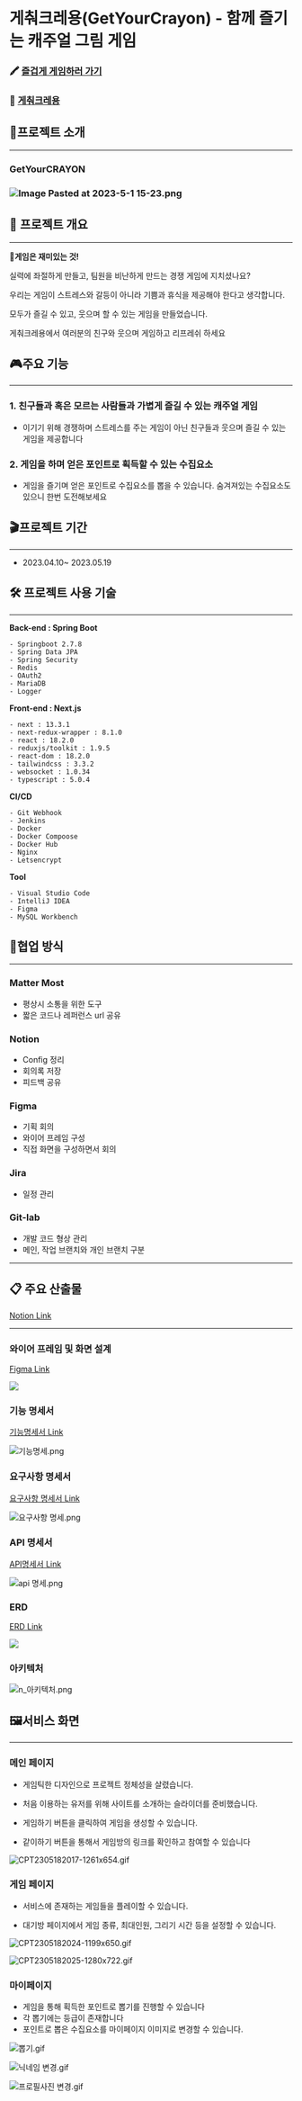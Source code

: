 # 게춰크레용(GetYourCrayon) - 함께 즐기는 캐주얼 그림 게임

### :crayon: [즐겁게 게임하러 가기](https://getyourcrayon.co.kr/)

### :movie_camera: [게춰크레용](https://youtu.be/GAqydwYB8Cg)

## 📢프로젝트 소개

--- 

### **GetYourCRAYON**

### ![Image Pasted at 2023-5-1 15-23.png](imgs/logo.png)

## :scroll: 프로젝트 개요

---

🎲**게임은 재미있는 것!**

실력에 좌절하게 만들고, 팀원을 비난하게 만드는 경쟁 게임에 지치셨나요?

우리는 게임이 스트레스와 갈등이 아니라 기쁨과 휴식을 제공해야 한다고 생각합니다.

모두가 즐길 수 있고, 웃으며 할 수 있는 게임을 만들었습니다.

게춰크레용에서 여러분의 친구와 웃으며 게임하고 리프레쉬 하세요

## :video_game:주요 기능

---

### 1. 친구들과 혹은 모르는 사람들과 가볍게 즐길 수 있는 캐주얼 게임

- 이기기 위해 경쟁하며 스트레스를 주는 게임이 아닌 친구들과 웃으며 즐길 수 있는 게임을 제공합니다

### 2. 게임을 하며 얻은 포인트로 획득할 수 있는 수집요소

- 게임을 즐기며 얻은 포인트로 수집요소를 뽑을 수 있습니다. 숨겨져있는 수집요소도 있으니 한번 도전해보세요

## 🎬프로젝트 기간

---

- 2023.04.10~ 2023.05.19

## :hammer_and_wrench:  프로젝트 사용 기술

---

**Back-end : Spring Boot**

```Plane
- Springboot 2.7.8
- Spring Data JPA
- Spring Security
- Redis
- OAuth2
- MariaDB
- Logger
```

**Front-end : Next.js**

```Plane
- next : 13.3.1
- next-redux-wrapper : 8.1.0
- react : 18.2.0
- reduxjs/toolkit : 1.9.5
- react-dom : 18.2.0
- tailwindcss : 3.3.2
- websocket : 1.0.34
- typescript : 5.0.4
```

**CI/CD**

```Plane
- Git Webhook
- Jenkins
- Docker
- Docker Compoose
- Docker Hub
- Nginx
- Letsencrypt
```

**Tool**

```Plane
- Visual Studio Code
- IntelliJ IDEA
- Figma
- MySQL Workbench
```

## :rocket:협업 방식

---

### **Matter Most**

- 평상시 소통을 위한 도구
- 짧은 코드나 레퍼런스 url 공유

### **Notion**

- Config 정리
- 회의록 저장
- 피드백 공유

### **Figma**

- 기획 회의
- 와이어 프레임 구성
- 직접 화면을 구성하면서 회의

### **Jira**

- 일정 관리

### **Git-lab**

- 개발 코드 형상 관리
- 메인, 작업 브랜치와 개인 브랜치 구분

---

## :clipboard: 주요 산출물

[Notion Link](https://curved-building-00e.notion.site/665cbf973121449386b582f0f4b0d00e)

---

### **와이어 프레임 및 화면 설계**

[Figma Link](https://www.figma.com/file/4LzYD3L6NChuTpZ41B8lOW/FINAL?type=design&node-id=0-1)

![](imgs/%EC%99%80%EC%9D%B4%EC%96%B4%ED%94%84%EB%A0%88%EC%9E%84.png)

### **기능 명세서**

[기능명세서 Link](https://curved-building-00e.notion.site/435f73c36b8b418cb181a0cc3c195b74)

![기능명세.png](imgs/%EA%B8%B0%EB%8A%A5%EB%AA%85%EC%84%B8%EC%84%9C.png)

### **요구사항 명세서**

[요구사항 명세서 Link](https://curved-building-00e.notion.site/9840daf037344113b54627f874fc0e3a)

![요구사항 명세.png](imgs/%EC%9A%94%EA%B5%AC%EB%AA%85%EC%84%B8%EC%84%9C.png)

### **API 명세서**

[API명세서 Link](https://curved-building-00e.notion.site/API-4c3845accf4548698bcc201f90923a73)

![api 명세.png](imgs/api명세서.png)

### **ERD**

[ERD Link](https://www.erdcloud.com/d/7FgkNmKggnrqCM2FX)

![](imgs/ERD.png)

### **아키텍처**

![n_아키텍처.png](imgs/architecture.png)

## :framed_picture:서비스 화면

---

### **메인 페이지**

- 게임틱한 디자인으로 프로젝트 정체성을 살렸습니다.

- 처음 이용하는 유저를 위해 사이트를 소개하는 슬라이더를 준비했습니다.

- 게임하기 버튼을 클릭하여 게임을 생성할 수 있습니다.

- 같이하기 버튼을 통해서 게임방의 링크를 확인하고 참여할 수 있습니다

![CPT2305182017-1261x654.gif](imgs/main.gif)

### **게임 페이지**

- 서비스에 존재하는 게임들을 플레이할 수 있습니다.

- 대기방 페이지에서 게임 종류, 최대인원, 그리기 시간 등을 설정할 수 있습니다.

![CPT2305182024-1199x650.gif](imgs/%EB%8C%80%EA%B8%B0%EB%B0%A9.gif)

![CPT2305182025-1280x722.gif](imgs/%EA%B2%8C%EC%9E%84.gif)

### **마이페이지**

- 게임을 통해 획득한 포인트로 뽑기를 진행할 수 있습니다
- 각 뽑기에는 등급이 존재합니다
- 포인트로 뽑은 수집요소를 마이페이지 이미지로 변경할 수 있습니다.

![뽑기.gif](imgs/%EB%BD%91%EA%B8%B0.gif)

![닉네임 변경.gif](imgs/%EB%8B%89%EB%84%A4%EC%9E%84%EB%B3%80%EA%B2%BD.gif)

![프로필사진 변경.gif](imgs/%EC%9D%B4%EB%AF%B8%EC%A7%80%EB%B3%80%EA%B2%BD.gif)